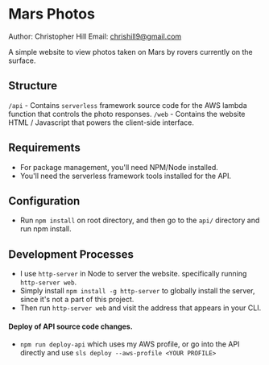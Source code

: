 # Mars Photos

Author: Christopher Hill 
Email: chrishill9@gmail.com

A simple website to view photos taken on Mars by rovers currently on the surface. 

## Structure

`/api` - Contains `serverless` framework source code for the AWS lambda function that controls the photo responses.
`/web` - Contains the website HTML / Javascript that powers the client-side interface.

## Requirements
* For package management, you'll need NPM/Node installed. 
* You'll need the serverless framework tools installed for the API.

## Configuration
* Run `npm install` on root directory, and then go to the `api/` directory and run npm install. 

## Development Processes
* I use `http-server` in Node to server the website.  specifically running `http-server web`.  
* Simply install `npm install -g http-server` to globally install the server, since it's not a part of this project. 
* Then run `http-server web` and visit the address that appears in your CLI.

#### Deploy of API source code changes.
* `npm run deploy-api` which uses my AWS profile, or go into the API directly and use `sls deploy --aws-profile <YOUR PROFILE>`

